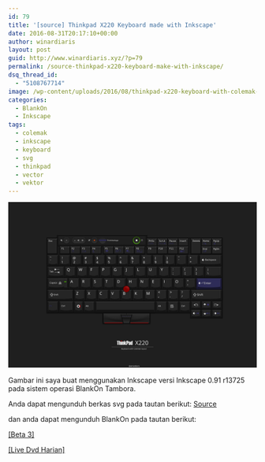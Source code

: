 ```yaml
---
id: 79
title: '[source] Thinkpad X220 Keyboard made with Inkscape'
date: 2016-08-31T20:17:10+00:00
author: winardiaris
layout: post
guid: http://www.winardiaris.xyz/?p=79
permalink: /source-thinkpad-x220-keyboard-make-with-inkscape/
dsq_thread_id:
  - "5108767714"
image: /wp-content/uploads/2016/08/thinkpad-x220-keyboard-with-colemak-layout-by-winardiaris-90dpi.png
categories:
  - BlankOn
  - Inkscape
tags:
  - colemak
  - inkscape
  - keyboard
  - svg
  - thinkpad
  - vector
  - vektor
---
```

![preview](https://raw.githubusercontent.com/winardiaris/my-artwork/master/inkscape/thinkpad-x220-keyboard-with-colemak-layout-by-winardiaris.png "preview")

Gambar ini saya buat menggunakan Inkscape versi Inkscape 0.91 r13725 pada sistem operasi BlankOn Tambora.

Anda dapat mengunduh berkas svg pada tautan berikut: <a href="https://github.com/winardiaris/my-artwork/raw/master/inkscape/thinkpad-x220-keyboard-with-colemak-layout-by-winardiaris.svg" target="_blank">Source</a>
  
dan anda dapat mengunduh BlankOn pada tautan berikut:
  
<a href="http://cdimage.blankonlinux.or.id/blankon/rilis/tambora/beta-3/" target="_blank">[Beta 3]</a>
  
<a href="http://cdimage.blankonlinux.or.id/blankon/livedvd-harian/current/" target="_blank">[Live Dvd Harian]</a>